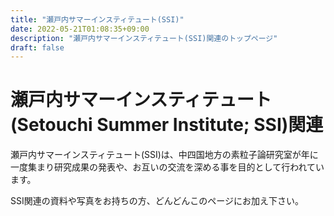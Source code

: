 ```yaml
---
title: "瀬戸内サマーインスティテュート(SSI)"
date: 2022-05-21T01:08:35+09:00
description: "瀬戸内サマーインスティテュート(SSI)関連のトップページ"
draft: false
---
```



# 瀬戸内サマーインスティテュート(Setouchi Summer Institute; SSI)関連

瀬戸内サマーインスティテュート(SSI)は、中四国地方の素粒子論研究室が年に一度集まり研究成果の発表や、お互いの交流を深める事を目的として行われています。

SSI関連の資料や写真をお持ちの方、どんどんこのページにお加え下さい。
